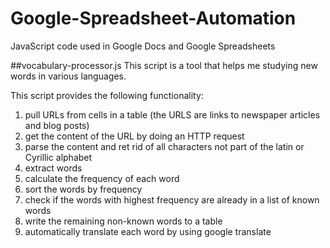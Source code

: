 # Google-Spreadsheet-Automation
JavaScript code used in Google Docs and Google Spreadsheets

##vocabulary-processor.js
This script is a tool that helps me studying new words in various languages. 

This script provides the following functionality: 

1. pull URLs from cells in a table (the URLS are links to newspaper articles and blog posts)
2. get the content of the URL by doing an HTTP request
3. parse the content and ret rid of all characters not part of the latin or Cyrillic alphabet
4. extract words 
5. calculate the frequency of each word
6. sort the words by frequency
7. check if the words with highest frequency are already in a list of known words
8. write the remaining non-known words to a table
9. automatically translate each word by using google translate
